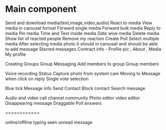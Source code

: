 # Main component

Send and download media(text,image,video,audio)
React to media
View media in carousel format
Forward single media
Forward bulk media
Reply to media
Pin media
Time and Text inside media
Date wise media
Delete media
Show list of reacted people
Remove my reaction
Create Poll
Select multiple media
After selecting media photo it should in carousel and should be able to add message
Starred messages
Contract info - Profile pic , About , Media
My profile

Creating Groups
Group Messaging
Add members to group
Group members

Voice recording
Status
Capture photo from system cam
Moving to Message when click on reply
Single vote selection

Blue tick
Message info
Send Contact
Block contact
Search message

Audio and video call
channel
community
Photo editor
video editor
Disappearing message
Draggable Poll answers

============

online/offline
typing
seen
unread message
